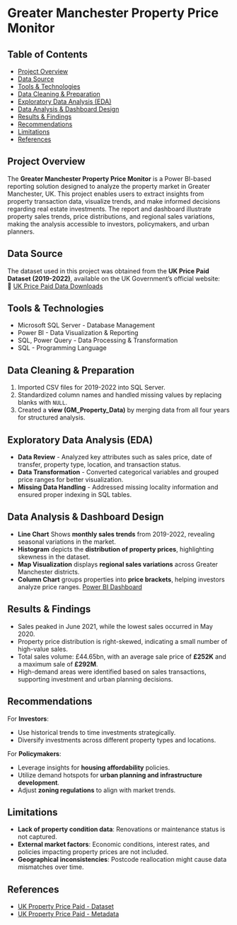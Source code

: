 # Greater Manchester Property Price Monitor  

## Table of Contents
- [Project Overview](#Project-Overview)
- [Data Source](#Data-Source)
- [Tools & Technologies](#Tools-&-Technologies)
- [Data Cleaning & Preparation](#Data-Cleaning-&-Preparation)
- [Exploratory Data Analysis (EDA)](#Exploratory-Data-Analysis-(EDA))
- [Data Analysis & Dashboard Design](#Data-Analysis-&-Dashboard-Design)
- [Results & Findings](#Results-&-Findings)
- [Recommendations](#Recommendations)
- [Limitations](#Limitations)
- [References](#References)


## Project Overview  
The **Greater Manchester Property Price Monitor** is a Power BI-based reporting solution designed to analyze the property market in Greater Manchester, UK. This project enables users to extract insights from property transaction data, visualize trends, and make informed decisions regarding real estate investments. The report and dashboard illustrate property sales trends, price distributions, and regional sales variations, making the analysis accessible to investors, policymakers, and urban planners.  

## Data Source  
The dataset used in this project was obtained from the **UK Price Paid Dataset (2019-2022)**, available on the UK Government’s official website:  
🔗 [UK Price Paid Data Downloads](https://www.gov.uk/government/statistical-data-sets/price-paid-data-downloads)  

## Tools & Technologies  
- Microsoft SQL Server - Database Management   
- Power BI - Data Visualization & Reporting 
- SQL, Power Query - Data Processing & Transformation
- SQL - Programming Language

## Data Cleaning & Preparation  
1. Imported CSV files for 2019-2022 into SQL Server.  
2. Standardized column names and handled missing values by replacing blanks with `NULL`.  
3. Created a **view (GM_Property_Data)** by merging data from all four years for structured analysis.  

## Exploratory Data Analysis (EDA)  
- **Data Review** - Analyzed key attributes such as sales price, date of transfer, property type, location, and transaction status.  
- **Data Transformation** - Converted categorical variables and grouped price ranges for better visualization.  
- **Missing Data Handling** - Addressed missing locality information and ensured proper indexing in SQL tables.  

## Data Analysis & Dashboard Design  
- **Line Chart** Shows **monthly sales trends** from 2019-2022, revealing seasonal variations in the market.  
- **Histogram** depicts the **distribution of property prices**, highlighting skewness in the dataset.  
- **Map Visualization** displays **regional sales variations** across Greater Manchester districts.  
- **Column Chart** groups properties into **price brackets**, helping investors analyze price ranges.
[Power BI Dashboard](https://app.powerbi.com/groups/me/reports/60f3b8f5-8940-4827-99cb-9a84f7535960/ReportSection?experience=power-bi)
  

## Results & Findings  
- Sales peaked in June 2021, while the lowest sales occurred in May 2020.  
- Property price distribution is right-skewed, indicating a small number of high-value sales.  
- Total sales volume: £44.65bn, with an average sale price of **£252K** and a maximum sale of **£292M**.  
- High-demand areas were identified based on sales transactions, supporting investment and urban planning decisions.  

## Recommendations  
For **Investors**:  
- Use historical trends to time investments strategically.  
- Diversify investments across different property types and locations.  

For **Policymakers**:  
- Leverage insights for **housing affordability** policies.  
- Utilize demand hotspots for **urban planning and infrastructure development**.  
- Adjust **zoning regulations** to align with market trends.  

## Limitations  
- **Lack of property condition data**: Renovations or maintenance status is not captured.  
- **External market factors**: Economic conditions, interest rates, and policies impacting property prices are not included.  
- **Geographical inconsistencies**: Postcode reallocation might cause data mismatches over time.  

## References  
- [UK Property Price Paid - Dataset](https://www.gov.uk/government/statistical-data-sets/price-paid-data-downloads)  
- [UK Property Price Paid - Metadata](https://www.gov.uk/guidance/about-the-price-paid-data)
